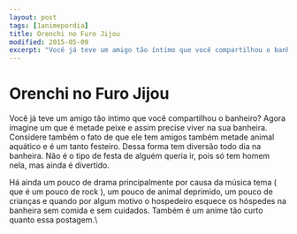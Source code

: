 ```yaml
---
layout: post
tags: [1animepordia]
title: Orenchi no Furo Jijou
modified: 2015-05-09
excerpt: "Você já teve um amigo tão íntimo que você compartilhou o banheiro? Agora imagine um que é metade peixe e assim precise viver na sua banheira. Considere também o fato de que ele tem amigos também metade animal aquático e é um tanto festeiro. Dessa forma tem diversão todo dia na banheira. Não é o tipo de festa de alguém queria ir, pois só tem homem nela, mas ainda é divertido."
---
```


Orenchi no Furo Jijou
=====================

Você já teve um amigo tão íntimo que você compartilhou o banheiro? Agora
imagine um que é metade peixe e assim precise viver na sua banheira.
Considere também o fato de que ele tem amigos também metade animal
aquático e é um tanto festeiro. Dessa forma tem diversão todo dia na
banheira. Não é o tipo de festa de alguém queria ir, pois só tem homem
nela, mas ainda é divertido.

Há ainda um pouco de drama principalmente por causa da música tema ( que
é um pouco de rock ), um pouco de animal deprimido, um pouco de crianças
e quando por algum motivo o hospedeiro esquece os hóspedes na banheira
sem comida e sem cuidados. Também é um anime tão curto quanto essa
postagem.\


